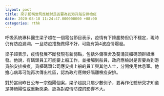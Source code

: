 ```yaml
---
layout: post
title: 梁子超稱當局應檢討是否要為到港貨船安排檢疫
date: 2020-08-18 11:24:47.000000000 +08:00
categories: rthk
---
```


呼吸系統專科醫生梁子超在一個電台節目表示，疫情有下降趨勢但仍不穩定，現時仍有防疫漏洞，一旦防疫措施做得不好，可能有第4波疫情爆發。

梁子超表示，疫情發展不斷發現有新弱點，包括外傭宿舍及葵涌貨櫃碼頭群組爆發。他說，有碼頭員工可能要上船工作，並接觸到船員，政府應檢討是否要為到港貨船安排檢疫，貨櫃碼頭公司應安排上船的員工與其他人士，分開使用休息室。他擔心病毒可能再次傳出社區，認為政府應做好隔離檢疫安排。 

對於當局昨日公布一宗復陽個案，梁子超說只屬少數例子，要再作化驗研究才知道是持續陽性或重新感染，認為對疫情防控的影響不大。
